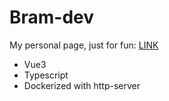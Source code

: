 # Bram-dev
My personal page, just for fun: [LINK](https://www.bram-dev.nl)

- Vue3
- Typescript
- Dockerized with http-server